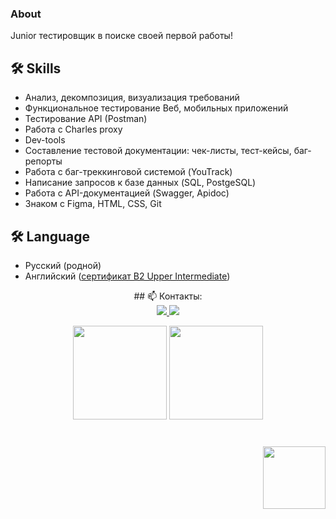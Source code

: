 <!--
**V01001/V01001** is a ✨ _special_ ✨ repository because its `README.md` (this file) appears on your GitHub profile.

Here are some ideas to get you started:

- 🔭 I’m currently working on ...
- 🌱 I’m currently learning ...
- 👯 I’m looking to collaborate on ...
- 🤔 I’m looking for help with ...
- 💬 Ask me about ...
- 📫 How to reach me: ...
- 😄 Pronouns: ...
- ⚡ Fun fact: ...
-->


### About
Junior тестировщик в поиске своей первой работы!

## 🛠 Skills
*   Анализ, декомпозиция, визуализация требований
*   Функциональное тестирование Веб, мобильных приложений
*   Тестирование API (Postman)
*   Работа с Charles proxy
*   Dev-tools
*   Составление тестовой документации: чек-листы, тест-кейсы, баг-репорты
*   Работа с баг-треккинговой системой (YouTrack)
*   Написание запросов к базе данных (SQL, PostgeSQL)
*   Работа с API-документацией (Swagger, Apidoc)
*   Знаком с Figma, HTML, CSS, Git

## 🛠 Language
*   Русский (родной)
*   Английский (<a href="https://efset.org/cert/HZYnV3">сертификат B2 Upper Intermediate</a>)

<!--
### My opensource projects

*   [image-comparison](https://github.com/v01001/image-comparison) - Published on Maven Central Java Library that compares 2 images with the same sizes and shows the differences visually by drawing rectangles. Some parts of the image can be excluded from the comparison.
*   [JavaRush TelegramBot](https://github.com/javarushcommunity/javarush-telegrambot) - JavaRush Telegram bot from the community to the community
*   [Skyscanner Flight API client](https://github.com/v01001/skyscanner-flight-api-client) - Published on Maven Central Java Client for a Skyscanner Flight Search API hosted in Rapid API
*   [Flights-monitoring](https://github.com/v01001/flights-monitoring) - Application for monitoring flight cost based on Skyscanner API
-->

<!-- Контакты -->

<p align='center'>
##   📫 Контакты:<br>
   <a href="https://www.linkedin.com/in/valentin-ageev-7b0265274/">
       <img src="https://img.shields.io/badge/linkedin-%230077B5.svg?&style=for-the-badge&logo=linkedin&logoColor=white"/>
   </a>
   <a href="https://t.me/ValSA01">
       <img src="https://img.shields.io/badge/Telegram-2CA5E0?style=for-the-badge&logo=telegram&logoColor=white"/>
   </a>
<p align='center'>
<!--   📫 How to reach me: <a href='mailto:roman.beskrovnyy@gmail.com'>roman.beskrovnyy@gmail.com</a> -->
</p>

<!-- Статистика аккаунта -->
<p align='center'>
   <a href="https://github-readme-stats.vercel.app/api?username=v01001&show_icons=true&count_private=true">
       <img height=150 src="https://github-readme-stats.vercel.app/api?username=v01001&show_icons=true&count_private=true"/></a>
   <a href="https://github.com/v01001/github-readme-stats">
       <img height=150 src="https://github-readme-stats.vercel.app/api/top-langs/?username=v01001&layout=compact"/></a>
</p>

<!-- Счетчик просмотров-->

<div align="right" style="margin: 40px 0">
   <a href="https://github.com/v01001/github-profile-views-counter">
       <img width="100px" src="https://komarev.com/ghpvc/?username=v01001&color=DE002D">
   </a>
</div>
